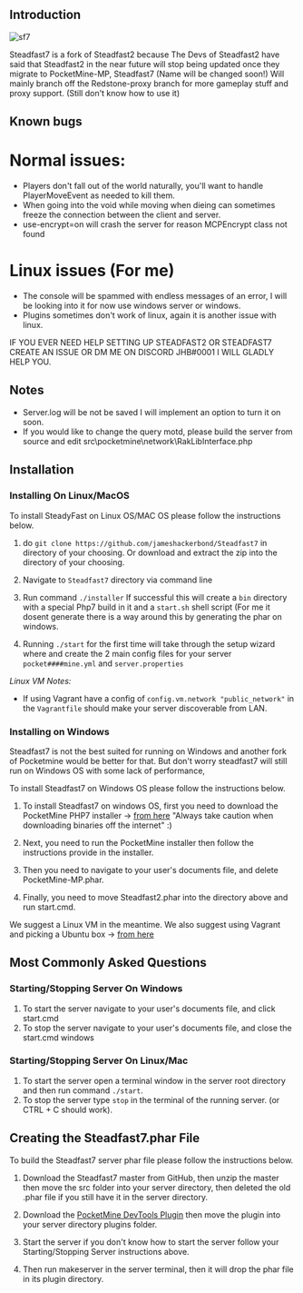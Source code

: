 ## Introduction
![sf7](https://user-images.githubusercontent.com/82678869/184560683-a1928028-bd59-47c6-95c2-645618b7d628.png)

Steadfast7 is a fork of Steadfast2 because The Devs of Steadfast2 have said that Steadfast2 in the near future will stop being updated once they migrate to PocketMine-MP, Steadfast7 (Name will be changed soon!) Will mainly branch off the Redstone-proxy branch for more gameplay stuff and proxy support. (Still don't know how to use it)

## Known bugs

# Normal issues:
- Players don't fall out of the world naturally, you'll want to handle PlayerMoveEvent as needed to kill them.
- When going into the void while moving when dieing can sometimes freeze the connection between the client and server.
- use-encrypt=on will crash the server for reason MCPEncrypt class not found

# Linux issues (For me)
- The console will be spammed with endless messages of an error, I will be looking into it for now use windows server or windows.
- Plugins sometimes don't work of linux, again it is another issue with linux.

IF YOU EVER NEED HELP SETTING UP STEADFAST2 OR STEADFAST7 CREATE AN ISSUE OR DM ME ON DISCORD JHB#0001 I WILL GLADLY HELP YOU.

## Notes
- Server.log will be not be saved I will implement an option to turn it on soon.
- If you would like to change the query motd, please build the server from source and edit src\pocketmine\network\RakLibInterface.php

## Installation

### Installing On Linux/MacOS

To install SteadyFast on Linux OS/MAC OS please follow the instructions below.

1)  do `git clone https://github.com/jameshackerbond/Steadfast7` in directory of your choosing. Or download and extract the zip into the directory of your choosing. 

2) Navigate to `Steadfast7` directory via command line

3) Run command `./installer` If successful this will create a `bin` directory with a special Php7 build in it and a `start.sh` shell script (For me it dosent generate there is a way around this by generating the phar on windows.
    
4) Running `./start` for the first time will take through the setup wizard where and create the 2 main config files for your server `pocket####mine.yml` and `server.properties`    

  *Linux VM Notes:* 
        
   - If using Vagrant have a config of `config.vm.network "public_network"` in the `Vagrantfile` should make your server discoverable from LAN. 

### Installing on Windows

Steadfast7 is not the best suited for running on Windows and another fork of Pocketmine would be better for that. But don't worry steadfast7 will still run on Windows OS with some lack of performance,

To install Steadfast7 on Windows OS please follow the instructions below.

1) To install Steadfast7 on windows OS, first you need to download the PocketMine PHP7 installer -> [from here](https://github.com/NotPocketMine/Windows-PocketMine-MP/) "Always take caution when downloading binaries off the internet" :)

2) Next, you need to run the PocketMine installer then follow the instructions provide in the installer. 

3) Then you need to navigate to your user's documents file, and delete PocketMine-MP.phar.

4) Finally, you need to move Steadfast2.phar into the directory above and run start.cmd.

We suggest a Linux VM in the meantime.  We also suggest using Vagrant and picking a Ubuntu box -> [from here](https://atlas.hashicorp.com/boxes/search?utf8=%E2%9C%93&sort=&provider=&q=ubuntu)
   
## Most Commonly Asked Questions

### Starting/Stopping Server On Windows

1) To start the server navigate to your user's documents file, and click start.cmd
2) To stop the server navigate to your user's documents file, and close the start.cmd windows

### Starting/Stopping Server On Linux/Mac

 1) To start the server open a terminal window in the server root directory and then run command `./start`.
 2) To stop the server type `stop` in the terminal of the running server. (or CTRL + C should work).  
 
## Creating the Steadfast7.phar File

To build the Steadfast7 server phar file please follow the instructions below.

1) Download the Steadfast7 master from GitHub, then unzip the master then move the src folder into your server directory, then deleted the old .phar file if you still have it in the server directory. 

2) Download the [PocketMine DevTools Plugin](https://poggit.pmmp.io/p/DevTools/1.12.1) then move the plugin into your server directory plugins folder.

3) Start the server if you don't know how to start the server follow your Starting/Stopping Server instructions above.

4) Then run makeserver in the server terminal, then it will drop the phar file in its plugin directory.
